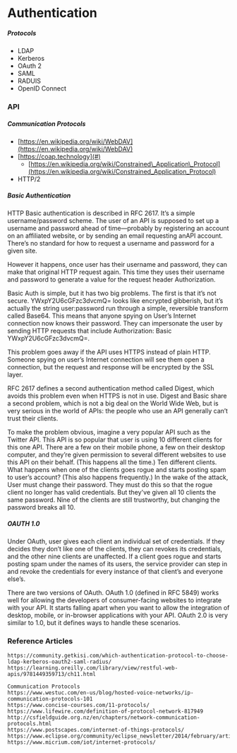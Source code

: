 # Authentication

##### Protocols

* LDAP
* Kerberos
* OAuth 2
* SAML
* RADUIS
* OpenID Connect

### API

##### Communication Protocols

* [https://en.wikipedia.org/wiki/WebDAV](https://en.wikipedia.org/wiki/WebDAV)
* [https://coap.technology](#)
  * [https://en.wikipedia.org/wiki/Constrained\_Application\_Protocol](https://en.wikipedia.org/wiki/Constrained_Application_Protocol)
* HTTP/2

##### Basic Authentication

HTTP Basic authentication is described in RFC 2617. It’s a simple username/password scheme. The user of an API is supposed to set up a username and password ahead of time—probably by registering an account on an affiliated website, or by sending an email requesting anAPI account. There’s no standard for how to request a username and password for a given site.

However it happens, once user has their username and password, they can make that original HTTP request again. This time they uses their username and password to generate a value for the request header Authorization.

Basic Auth is simple, but it has two big problems. The first is that it’s not secure. YWxpY2U6cGFzc3dvcmQ= looks like encrypted gibberish, but it’s actually the string user:password run through a simple, reversible transform called Base64. This means that anyone spying on User’s Internet connection now knows their password. They can impersonate the user by sending HTTP requests that include Authorization: Basic YWxpY2U6cGFzc3dvcmQ=.

This problem goes away if the API uses HTTPS instead of plain HTTP. Someone spying on user’s Internet connection will see them open a connection, but the request and response will be encrypted by the SSL layer.

RFC 2617 defines a second authentication method called Digest, which avoids this problem even when HTTPS is not in use. Digest and Basic share a second problem, which is not a big deal on the World Wide Web, but is very serious in the world of APIs: the people who use an API generally can’t trust their clients.

To make the problem obvious, imagine a very popular API such as the Twitter API. This API is so popular that user is using 10 different clients for this one API. There are a few on their mobile phone, a few on their desktop computer, and they’re given permission to several different websites to use this API on their behalf. \(This happens all the time.\) Ten different clients. What happens when one of the clients goes rogue and starts posting spam to user’s account? \(This also happens frequently.\) In the wake of the attack, User must change their password. They must do this so that the rogue client no longer has valid credentials. But they've given all 10 clients the same password. Nine of the clients are still trustworthy, but changing the password breaks all 10.

##### OAUTH 1.0

Under OAuth, user gives each client an individual set of credentials. If they decides they don’t like one of the clients, they can revokes its credentials, and the other nine clients are unaffected. If a client goes rogue and starts posting spam under the names of its users, the service provider can step in and revoke the credentials for every instance of that client’s and everyone else’s.

There are two versions of OAuth. OAuth 1.0 \(defined in RFC 5849\) works well for allowing the developers of consumer-facing websites to integrate with your API. It starts falling apart when you want to allow the integration of desktop, mobile, or in-browser applications with your API. OAuth 2.0 is very similar to 1.0, but it defines ways to handle these scenarios.

### Reference Articles

```
https://community.getkisi.com/which-authentication-protocol-to-choose-ldap-kerberos-oauth2-saml-radius/
https://learning.oreilly.com/library/view/restful-web-apis/9781449359713/ch11.html

Communication Protocols
https://www.westuc.com/en-us/blog/hosted-voice-networks/ip-communication-protocols-101
https://www.concise-courses.com/11-protocols/
https://www.lifewire.com/definition-of-protocol-network-817949
http://csfieldguide.org.nz/en/chapters/network-communication-protocols.html
https://www.postscapes.com/internet-of-things-protocols/
https://www.eclipse.org/community/eclipse_newsletter/2014/february/article2.php
https://www.micrium.com/iot/internet-protocols/
```



